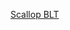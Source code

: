 ---
layout: post
wordpress_id: 755
wordpress_url: http://noesbueno.com/archives/755
date: '2010-08-18 01:00:11 -0500'
date_gmt: '2010-08-18 06:00:11 -0500'
body: |
  <p><a href="http://soupsoup.tumblr.com/post/949228656">Scallop BLT</a></p>
---